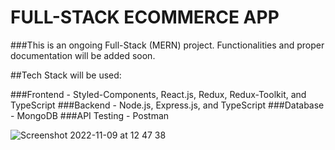 # FULL-STACK ECOMMERCE APP

###This is an ongoing Full-Stack (MERN) project. Functionalities and proper documentation will be added soon.

##Tech Stack will be used:

###Frontend - Styled-Components, React.js, Redux, Redux-Toolkit, and TypeScript
###Backend - Node.js, Express.js, and TypeScript
###Database - MongoDB
###API Testing - Postman

![Screenshot 2022-11-09 at 12 47 38](https://user-images.githubusercontent.com/53113092/200822634-2788bbc2-b420-4376-9bac-379893d44d43.png)
